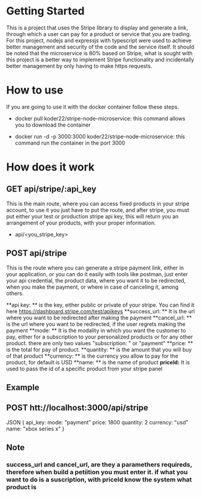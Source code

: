 # Getting Started

This is a project that uses the Stripe library to display and generate a link, through which a user can pay for a product or service that you are trading. For this project, nodejs and expressjs with typescript were used to achieve better management and security of the code and the service itself. It should be noted that the microservice is 80% based on Stripe, what is sought with this project is a better way to implement Stripe functionality and incidentally better management by only having to make https requests.

# How to use

If you are going to use it with the docker container follow these steps.

- docker pull koder22/stripe-node-microservice: this command allows you to download the container

- docker run -d -p 3000:3000 koder22/stripe-node-microservice: this command run the container in the port 3000

# How does it work

## GET api/stripe/:api_key

This is the main route, where you can access fixed products in your stripe account, to use it you just have to put the route, and after stripe, you must put either your test or production stripe api key, this will return you an arrangement of your products, with your proper information.

- api/<you_stripe_key>

## POST api/stripe

This is the route where you can generate a stripe payment link, either in your application, or you can do it easily with tools like postman, just enter your api credential, the product data, where you want it to be redirected, when you make the payment, or where in case of canceling it, among others.

**api key: ** is the key, either public or private of your stripe. You can find it here https://dashboard.stripe.com/test/apikeys
**success_url: ** It is the url where you want to be redirected after making the payment
**cancel_url: ** is the url where you want to be redirected, if the user regrets making the payment
**mode: ** It is the modality in which you want the customer to pay, either for a subscription to your personalized products or for any other product. there are only two values "subscription: " or "payment"
**price: ** is the total for pay of product.
**quantity: ** is the amount that you will buy of that product
**currency: ** is the currency you allow to pay for the product, for default is USD
**name: ** is the name of product
**priceId:** It is used to pass the id of a specific product from your stripe panel 

## Example

## POST htt://localhost:3000/api/stripe

JSON {
  api_key: <your api key>
  mode: "payment"
  price: 1800
  quantity: 2
  currency: "usd"
  name: "xbox series x"
}

## Note

### **success_url and cancel_url, are they a paramethers requireds, therefore when build a petiition you must enter it. if what you want to do is a suscription, with priceId know the system what product is**